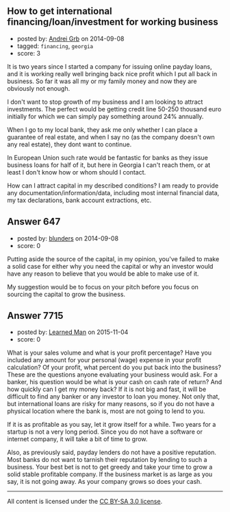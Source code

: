## How to get international financing/loan/investment for working business

- posted by: [Andrei Grb](https://stackexchange.com/users/2349094/andrei-grb) on 2014-09-08
- tagged: `financing`, `georgia`
- score: 3

It is two years since I started a company for issuing online payday loans, and it is working really well bringing back nice profit which I put all back in business. So far it was all my or my family money and now they are obviously not enough.

I don't want to stop growth of my business and I am looking to attract investments. The perfect would be getting credit line 50-250 thousand euro initially for which we can simply pay something around 24% annually.

When I go to my local bank, they ask me only whether I can place a guarantee of real estate, and when I say no (as the company doesn't own any real estate), they dont want to continue.

In European Union such rate would be fantastic for banks as they issue business loans for half of it, but here in Georgia I can't reach them, or at least I don't know how or whom should I contact.

How can I attract capital in my described conditions? I am ready to provide any documentation/information/data, including most internal financial data, my tax declarations, bank account extractions, etc.


## Answer 647

- posted by: [blunders](https://stackexchange.com/users/216182/blunders) on 2014-09-08
- score: 0

Putting aside the source of the capital, in my opinion, you've failed to make a solid case for either why you need the capital or why an investor would have any reason to believe that you would be able to make use of it.

My suggestion would be to focus on your pitch before you focus on sourcing the capital to grow the business.


## Answer 7715

- posted by: [Learned Man](https://stackexchange.com/users/7236940/learned-man) on 2015-11-04
- score: 0

What is your sales volume and what is your profit percentage? Have you included any amount for your personal (wage) expense in your profit calculation? Of your profit, what percent do you put back into the business? These are the questions anyone evaluating your business would ask. For a banker, his question would be what is your cash on cash rate of return? And how quickly can I get my money back? If it is not big and fast, it will be difficult to find any banker or any investor to loan you money. Not only that, but international loans are risky for many reasons, so if you do not have a physical location where the bank is, most are not going to lend to you.

If it is as profitable as you say, let it grow itself for a while. Two years for a startup is not a very long period. Since you do not have a software or internet company, it will take a bit of time to grow. 

Also, as previously said, payday lenders do not have a positive reputation. Most banks do not want to tarnish their reputation by lending to such a  business. Your best bet is not to get greedy and take your time to grow a solid stable profitable company. If the business market is as large as you say, it is not going away. As your company grows so does your cash. 



---

All content is licensed under the [CC BY-SA 3.0 license](https://creativecommons.org/licenses/by-sa/3.0/).

